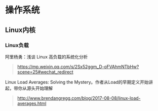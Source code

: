 # 操作系统
## Linux内核
### Linux负载
阿里杨勇：浅谈 Linux 高负载的系统化分析

> https://mp.weixin.qq.com/s/2Sx52ggm_D-oFVAhmNTbHw?scene=25#wechat_redirect

Linux Load Averages: Solving the Mystery。作者从Load的早期定义开始讲起，带你从源头开始理解

> http://www.brendangregg.com/blog/2017-08-08/linux-load-averages.html
